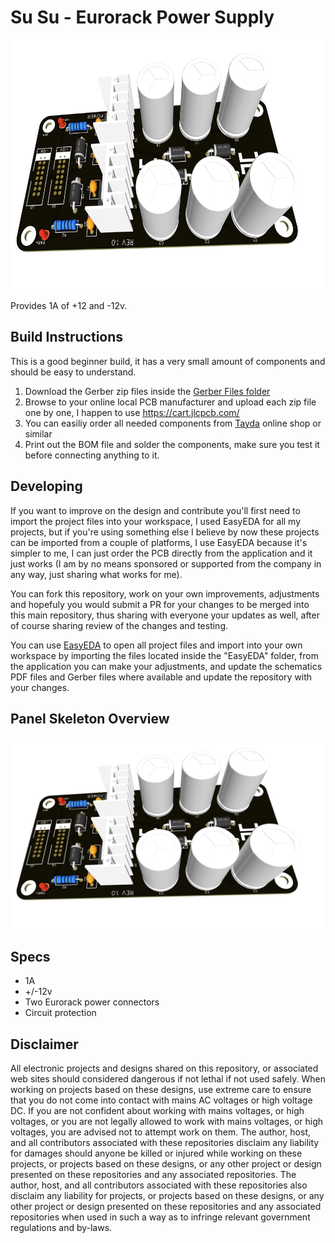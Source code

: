 # Su Su - Eurorack Power Supply

<img src="./Images/3d_supply.png" height="400px">

Provides 1A of +12 and -12v.

## Build Instructions
This is a good beginner build, it has a very small amount of components and should be easy to understand.

1. Download the Gerber zip files inside the [Gerber Files folder](https://github.com/musicdevghost/eurorack/tree/main/Cha%20Cha%20-%20VCLFO/Gerber%20Files)
2. Browse to your online local PCB manufacturer and upload each zip file one by one, I happen to use https://cart.jlcpcb.com/
3. You can easiliy order all needed components from [Tayda](https://www.taydaelectronics.com) online shop or similar
4. Print out the BOM file and solder the components, make sure you test it before connecting anything to it.

## Developing
If you want to improve on the design and contribute you'll first need to import the project files into your workspace, I used EasyEDA for all my projects, but if you're using something else I believe by now these projects can be imported from a couple of platforms, I use EasyEDA because it's simpler to me, I can just order the PCB directly from the application and it just works (I am by no means sponsored or supported from the company in any way, just sharing what works for me).

You can fork this repository, work on your own improvements, adjustments and hopefuly you would submit a PR for your changes to be merged into this main repository, thus sharing with everyone your updates as well, after of course sharing review of the changes and testing.

You can use [EasyEDA](https://easyeda.com/) to open all project files and import into your own workspace by importing the files located inside the "EasyEDA" folder, from the application you can make your adjustments, and update the schematics PDF files and Gerber files where available and update the repository with your changes.

## Panel Skeleton Overview
![panel](./Images/3d_supply.png)

## Specs

* 1A
* +/-12v
* Two Eurorack power connectors
* Circuit protection

## Disclaimer
All electronic projects and designs shared on this repository, or associated web sites should considered dangerous if not lethal if not used safely. When working on projects based on these designs, use extreme care to ensure that you do not come into contact with mains AC voltages or high voltage DC. If you are not confident about working with mains voltages, or high voltages, or you are not legally allowed to work with mains voltages, or high voltages, you are advised not to attempt work on them. The author, host, and all contributors associated with these repositories disclaim any liability for damages should anyone be killed or injured while working on these projects, or projects based on these designs, or any other project or design presented on these repositories and any associated repositories. The author, host, and all contributors associated with these repositories also disclaim any liability for projects, or projects based on these designs, or any other project or design presented on these repositories and any associated repositories when used in such a way as to infringe relevant government regulations and by-laws. 
